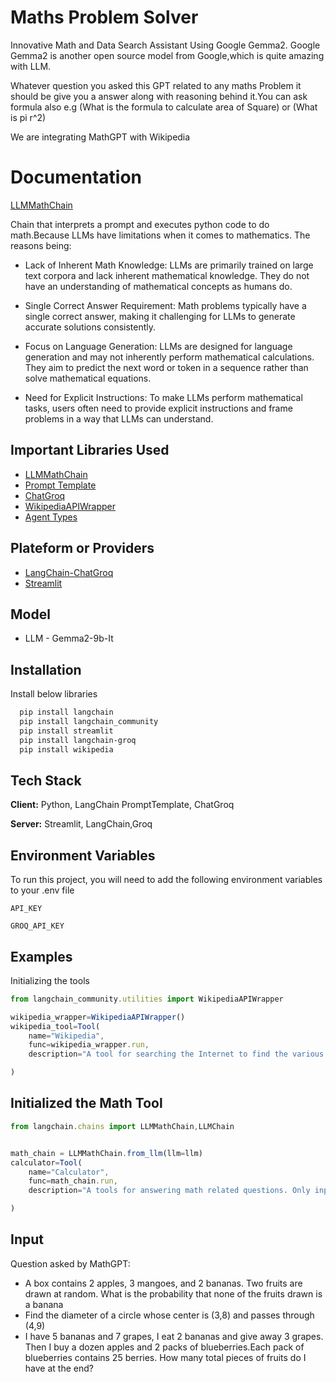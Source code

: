 
# Maths Problem Solver

Innovative Math and Data Search Assistant Using Google Gemma2. Google Gemma2 is another open source model from Google,which is quite amazing with LLM.

Whatever question you asked this GPT related to any maths Problem it should be give you a answer along with reasoning behind it.You can ask formula also e.g (What is the formula to calculate area of Square) or (What is pi r^2)

We are integrating MathGPT with Wikipedia


# Documentation 

[LLMMathChain](https://python.langchain.com/api_reference/langchain/chains/langchain.chains.llm_math.base.LLMMathChain.html)

Chain that interprets a prompt and executes python code to do math.Because LLMs have limitations when it comes to mathematics. The reasons being:

* Lack of Inherent Math Knowledge: LLMs are primarily trained on large text corpora and lack inherent mathematical knowledge. They do not have an understanding of mathematical concepts as humans do.

* Single Correct Answer Requirement: Math problems typically have a single correct answer, making it challenging for LLMs to generate accurate solutions consistently.

* Focus on Language Generation: LLMs are designed for language generation and may not inherently perform mathematical calculations. They aim to predict the next word or token in a sequence rather than solve mathematical equations.

* Need for Explicit Instructions: To make LLMs perform mathematical tasks, users often need to provide explicit instructions and frame problems in a way that LLMs can understand. 





 








## Important Libraries Used

 - [LLMMathChain](https://python.langchain.com/api_reference/langchain/chains/langchain.chains.llm_math.base.LLMMathChain.html#)
 - [Prompt Template](https://python.langchain.com/v0.1/docs/integrations/llms/deepinfra/#create-a-prompt-template)
- [ChatGroq](https://python.langchain.com/docs/integrations/chat/groq/)
 - [WikipediaAPIWrapper](https://python.langchain.com/api_reference/community/utilities/langchain_community.utilities.wikipedia.WikipediaAPIWrapper.html)
 - [Agent Types](https://python.langchain.com/v0.1/docs/modules/agents/agent_types/)





## Plateform or Providers

 - [LangChain-ChatGroq](https://python.langchain.com/docs/integrations/chat/groq/)
 - [Streamlit](https://docs.streamlit.io/)

## Model

 - LLM - Gemma2-9b-It


## Installation

Install below libraries

```bash
  pip install langchain
  pip install langchain_community
  pip install streamlit
  pip install langchain-groq
  pip install wikipedia

```
    
## Tech Stack

**Client:** Python, LangChain PromptTemplate, ChatGroq

**Server:** Streamlit, LangChain,Groq


## Environment Variables

To run this project, you will need to add the following environment variables to your .env file

`API_KEY`

`GROQ_API_KEY`


## Examples
Initializing the tools
```javascript
from langchain_community.utilities import WikipediaAPIWrapper

wikipedia_wrapper=WikipediaAPIWrapper()
wikipedia_tool=Tool(
    name="Wikipedia",
    func=wikipedia_wrapper.run,
    description="A tool for searching the Internet to find the various information on the topic mentioned"

)
```

## Initialized the Math Tool

```javascript
from langchain.chains import LLMMathChain,LLMChain


math_chain = LLMMathChain.from_llm(llm=llm)
calculator=Tool(
    name="Calculator",
    func=math_chain.run,
    description="A tools for answering math related questions. Only input mathematical expression needs to be provided"

) 
```


## Input

Question asked by MathGPT:

- A box contains 2 apples, 3 mangoes, and 2 bananas. Two fruits are drawn at random. What is the probability that none of the fruits drawn is a banana
- Find the diameter of a circle whose center is (3,8) and passes through (4,9)
- I have 5 bananas and 7 grapes, I eat 2 bananas and give away 3 grapes. Then I buy a dozen apples and 2 packs of blueberries.Each pack of blueberries contains 25 berries. How many total pieces of fruits do I have at the end?

